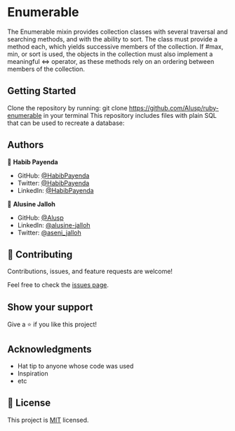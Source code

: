 # Enumerable
The Enumerable mixin provides collection classes with several traversal and searching methods, and with the ability to sort. The class must provide a method each, which yields successive members of the collection. If #max, min, or sort is used, the objects in the collection must also implement a meaningful <=> operator, as these methods rely on an ordering between members of the collection. 

## Getting Started
Clone the repository by running: git clone https://github.com/Alusp/ruby-enumerable in your terminal
This repository includes files with plain SQL that can be used to recreate a database:



## Authors

👤 **Habib Payenda**

- GitHub: [@HabibPayenda](https://github.com/githubhandle)
- Twitter: [@HabibPayenda](https://twitter.com/twitterhandle)
- LinkedIn: [@HabibPayenda](https://linkedin.com/in/linkedinhandle)

👤 **Alusine Jalloh**

- GitHub: [@Alusp](https://github.com/Alusp)
- LinkedIn: [@alusine-jalloh](https://www.linkedin.com/in/alusine-jalloh)
- Twitter: [@aseni_jalloh](https://twitter.com/aseni_jalloh)


## 🤝 Contributing

Contributions, issues, and feature requests are welcome!

Feel free to check the [issues page](../../issues/).

## Show your support

Give a ⭐️ if you like this project!

## Acknowledgments

- Hat tip to anyone whose code was used
- Inspiration
- etc

## 📝 License

This project is [MIT](./MIT.md) licensed.
